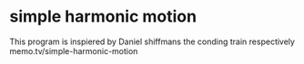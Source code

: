 # simple harmonic motion

This program is inspiered by Daniel shiffmans the conding train respectively memo.tv/simple-harmonic-motion
